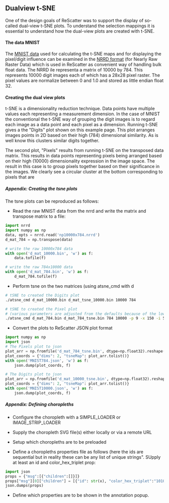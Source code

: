 ## Dualview t-SNE

One of the design goals of ReScatter was to support the display of so-called
dual-view t-SNE plots. To understand the selection mappings it is essential
to understand how the dual-view plots are created with t-SNE.

#### The data MNIST

The [MNIST data](https://en.wikipedia.org/wiki/MNIST_database) used for calculating
the t-SNE maps and for displaying the pixel/digit influence can be examined in the
[NRRD format](http://teem.sourceforge.net/nrrd/index.html) (for Nearly Raw Raster Data)
which is used in ReScatter as convenient way of handling bulk float data. The NRRD
 ile representa a matrix of 10000 by 784. This represents 10000 digit images each
 of which has a 28x28 pixel raster. The pixel values are normalize between 0 and 1.0
 and stored as little endian float 32.

#### Creating the dual view plots

t-SNE is a dimensionality reduction technique. Data points have multiple values
each representing a measurement dimension. In the case of MNIST the conventional
the t-SNE way of grouping the digit images is to regard each image as a data point and each pixel
as a dimension. Running t-SNE gives a the "Digits" plot shown on this example page.
This plot arranges images points in 2D based on their high (784) dimensional similarity.
As is well know this clusters similar digits together.

The second plot, "Pixels" results from running t-SNE on the transposed data matrix.
This results in data points representing pixels being arranged based on their
high (10000) dimensionality expression in the image space. The result in this case
is to group pixels together based on their significance in the images. We clearly see
a circular cluster at the bottom corresponding to pixels that are

##### Appendix: Creating the tsne plots

The tsne plots can be reproduced as follows:

* Read the raw MNIST data from the nrrd and write the matrix and transpose matrix to a file:

```python
import nrrd
import numpy as np
data, opts = nrrd.read('np10000x784.nrrd')
d_mat_784 = np.transpose(data)

# write the raw 10000x784 data
with open('d_mat_10000.bin', 'w') as f:
    data.tofile(f)

# write the raw 784x10000 data
with open('d_mat_784.bin', 'w') as f:
    d_mat_784.tofile(f)


```

* Perform tsne on the two matrices (using atsne_cmd with d

```bash
# tSNE to created the Digits plot
./atsne_cmd d_mat_10000.bin d_mat_tsne_10000.bin 10000 784

# tSNE to created the Pixel plot
# (various parameters are adjusted from the defaults because of the lower number of points)
./atsne_cmd d_mat_784.bin d_mat_784_tsne.bin 784 10000 -p 9 -x 150 -i 5000
```

* Convert the plots to ReScatter JSON plot format
```python
import numpy as np
import json
# The Pixels plot to json
plot_arr = np.fromfile('d_mat_784_tsne.bin', dtype=np.float32).reshape((784,2))
plot_coords = {"dims": 2, "tsneMap": plot_arr.tolist()}
with open('MNIST784.json', 'w') as f:
    json.dump(plot_coords, f)

# The Digits plot to json
plot_arr = np.fromfile('d_mat_10000_tsne.bin', dtype=np.float32).reshape((10000,2))
plot_coords = {"dims": 2, "tsneMap": plot_arr.tolist()}
with open('MNIST10000.json', 'w') as f:
    json.dump(plot_coords, f)

```

##### Appendix: Defining choropleths

* Configure the choropleth with a SIMPLE_LOADER or IMAGE_STRIP_LOADER

* Supply the choropleth SVG file(s) either locally or via a remote URL

* Setup which choropleths are to be preloaded

* Define a choropleths properties file as follows (here the ids are sequential but in reality these can be any list of unique strings". SUpply at least an id and color_hex_triplet prop:

```python
import json
props = {"msg":[{"children":[]}]}
props["msg"][0]["children"] = [{"id": str(x), "color_hex_triplet":"101010"} for x in range(784)]
json.dumps(props)
```

* Define which properties are to be shown in the annotation popup.




